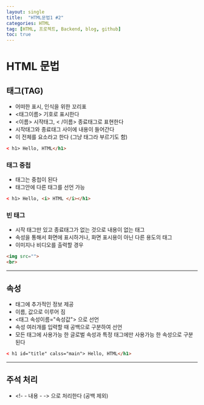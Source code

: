 ```yaml
---
layout: single
title:  "HTML문법1 #2"
categories: HTML
tag: [HTML, 프로젝트, Backend, blog, github]
toc: true
---
```

# HTML 문법
## 태그(TAG)
- 어떠한 표시, 인식을 위한 꼬리표
- <태그이름> 기호로 표시한다
- <이름> 시작태그, < /이름> 종료태그로 표현한다
- 시작태그와 종료태그 사이에 내용이 들어간다
- 이 전체를 요소라고 한다 (그냥 태그라 부르기도 함)
```html
< h1> Hello, HTML</h1>
```
### 태그 중첩
- 태그는 중첩이 된다  
- 태그안에 다른 태그를 선언 가능
```html
< h1> Hello, <i> HTML </i></h1>
```
### 빈 태그
- 시작 태그만 있고 종료태그가 없는 것으로 내용이 없는 태그
- 속성을 통해서 화면에 표시하거나, 화면 표시용이 아닌 다른 용도의 태그
- 이미지나 비디오를 출력할 경우
```html
<img src="">
<br>
```
---
## 속성
- 태그에 추가적인 정보 제공
- 이름, 값으로 이루어 짐
- <태그 속성이름="속성값"> 으로 선언
- 속성 여러개를 입력할 때 공백으로 구분하여 선언
- 모든 태그에 사용가능 한 글로벌 속성과 특정 태그에만 사용가능 한 속성으로 구분된다
```html
< h1 id="title" calss="main"> Hello, HTML</h1>
```
---
## 주석 처리
- <!- - 내용 - -> 으로 처리한다 (공백 제외)
